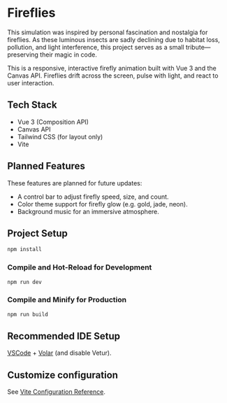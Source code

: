 # Fireflies

This simulation was inspired by personal fascination and nostalgia for fireflies. As these luminous insects are sadly declining due to habitat loss, pollution, and light interference, this project serves as a small tribute—preserving their magic in code.

This is a responsive, interactive firefly animation built with Vue 3 and the Canvas API. Fireflies drift across the screen, pulse with light, and react to user interaction.

## Tech Stack

- Vue 3 (Composition API)
- Canvas API
- Tailwind CSS (for layout only)
- Vite

## Planned Features

These features are planned for future updates:

- A control bar to adjust firefly speed, size, and count.
- Color theme support for firefly glow (e.g. gold, jade, neon).
- Background music for an immersive atmosphere.

## Project Setup

```sh
npm install
```

### Compile and Hot-Reload for Development

```sh
npm run dev
```

### Compile and Minify for Production

```sh
npm run build
```

## Recommended IDE Setup

[VSCode](https://code.visualstudio.com/) + [Volar](https://marketplace.visualstudio.com/items?itemName=Vue.volar) (and disable Vetur).

## Customize configuration

See [Vite Configuration Reference](https://vite.dev/config/).
